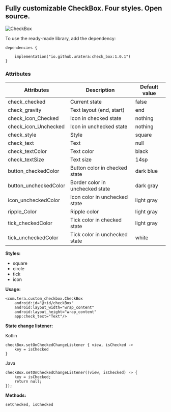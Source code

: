 ## Fully customizable CheckBox. Four styles. Open source.

![CheckBox](https://github.com/user-attachments/assets/e252794e-8f93-4d9c-b112-e6b36c4f05db)

To use the ready-made library, add the dependency:
```
dependencies {

    implementation("io.github.uratera:check_box:1.0.1")
}
```

### Attributes
Attributes	|Description	|Default value
---------------------------------------|-------------------------------------------------|-------------------
check_checked	|Current state	|false
check_gravity	|Text layout (end, start)	|end
check_icon_Checked	|Icon in checked state	|nothing
check_icon_Unchecked	|Icon in unchecked state	|nothing
check_style	|Style	|square
check_text	|Text	|null
check_textColor	|Text color	|black
check_textSize	|Text size	|14sp
button_checkedColor	|Button color in checked state	|dark blue
button_uncheckedColor	|Border color in unchecked state	|dark gray
icon_uncheckedColor	|Icon color in unchecked state	|light gray
ripple_Color	|Ripple color	|light gray
tick_checkedColor	|Tick color in checked state	|light gray
tick_uncheckedColor	|Tick color in unchecked state	|white

**Styles:**
- square
- circle
- tick
- icon

**Usage:**
```
<com.tera.custom_checkbox.CheckBox
    android:id="@+id/checkBox"
    android:layout_width="wrap_content"
    android:layout_height="wrap_content"
    app:check_text="Text"/>
```

**State change listener:**

Kotlin
```
checkBox.setOnCheckedChangeListener { view, isChecked ->
    key = isChecked
}
```
Java
```
checkBox.setOnCheckedChangeListener((view, isChecked) -> {
    key = isChecked;
    return null;
});
```
**Methods:**
```
setChecked, isChecked
```

